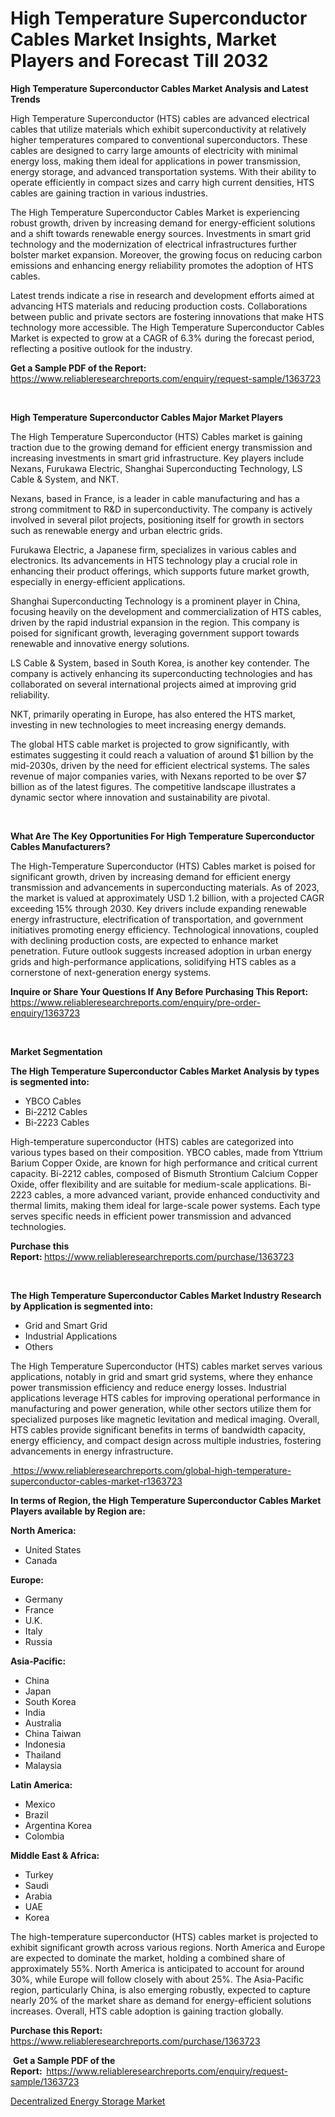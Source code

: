 <p><h1>High Temperature Superconductor Cables Market Insights, Market Players and Forecast Till 2032</h1></p><p><strong>High Temperature Superconductor Cables Market Analysis and Latest Trends</strong></p>
<p><p>High Temperature Superconductor (HTS) cables are advanced electrical cables that utilize materials which exhibit superconductivity at relatively higher temperatures compared to conventional superconductors. These cables are designed to carry large amounts of electricity with minimal energy loss, making them ideal for applications in power transmission, energy storage, and advanced transportation systems. With their ability to operate efficiently in compact sizes and carry high current densities, HTS cables are gaining traction in various industries.</p><p>The High Temperature Superconductor Cables Market is experiencing robust growth, driven by increasing demand for energy-efficient solutions and a shift towards renewable energy sources. Investments in smart grid technology and the modernization of electrical infrastructures further bolster market expansion. Moreover, the growing focus on reducing carbon emissions and enhancing energy reliability promotes the adoption of HTS cables. </p><p>Latest trends indicate a rise in research and development efforts aimed at advancing HTS materials and reducing production costs. Collaborations between public and private sectors are fostering innovations that make HTS technology more accessible. The High Temperature Superconductor Cables Market is expected to grow at a CAGR of 6.3% during the forecast period, reflecting a positive outlook for the industry.</p></p>
<p><strong>Get a Sample PDF of the Report:&nbsp;</strong> <a href="https://www.reliableresearchreports.com/enquiry/request-sample/1363723?utm_campaign=2030&utm_medium=2&utm_source=Github&utm_content=ia&utm_term=07042025&utm_id=high-temperature-superconductor-cables">https://www.reliableresearchreports.com/enquiry/request-sample/1363723</a></p>
<p>&nbsp;</p>
<p><strong>High Temperature Superconductor Cables Major Market Players</strong></p>
<p><p>The High Temperature Superconductor (HTS) Cables market is gaining traction due to the growing demand for efficient energy transmission and increasing investments in smart grid infrastructure. Key players include Nexans, Furukawa Electric, Shanghai Superconducting Technology, LS Cable & System, and NKT.</p><p>Nexans, based in France, is a leader in cable manufacturing and has a strong commitment to R&D in superconductivity. The company is actively involved in several pilot projects, positioning itself for growth in sectors such as renewable energy and urban electric grids.</p><p>Furukawa Electric, a Japanese firm, specializes in various cables and electronics. Its advancements in HTS technology play a crucial role in enhancing their product offerings, which supports future market growth, especially in energy-efficient applications.</p><p>Shanghai Superconducting Technology is a prominent player in China, focusing heavily on the development and commercialization of HTS cables, driven by the rapid industrial expansion in the region. This company is poised for significant growth, leveraging government support towards renewable and innovative energy solutions.</p><p>LS Cable & System, based in South Korea, is another key contender. The company is actively enhancing its superconducting technologies and has collaborated on several international projects aimed at improving grid reliability. </p><p>NKT, primarily operating in Europe, has also entered the HTS market, investing in new technologies to meet increasing energy demands.</p><p>The global HTS cable market is projected to grow significantly, with estimates suggesting it could reach a valuation of around $1 billion by the mid-2030s, driven by the need for efficient electrical systems. The sales revenue of major companies varies, with Nexans reported to be over $7 billion as of the latest figures. The competitive landscape illustrates a dynamic sector where innovation and sustainability are pivotal.</p></p>
<p>&nbsp;</p>
<p><strong>What Are The Key Opportunities For High Temperature Superconductor Cables Manufacturers?</strong></p>
<p><p>The High-Temperature Superconductor (HTS) Cables market is poised for significant growth, driven by increasing demand for efficient energy transmission and advancements in superconducting materials. As of 2023, the market is valued at approximately USD 1.2 billion, with a projected CAGR exceeding 15% through 2030. Key drivers include expanding renewable energy infrastructure, electrification of transportation, and government initiatives promoting energy efficiency. Technological innovations, coupled with declining production costs, are expected to enhance market penetration. Future outlook suggests increased adoption in urban energy grids and high-performance applications, solidifying HTS cables as a cornerstone of next-generation energy systems.</p></p>
<p><strong>Inquire or Share Your Questions If Any Before Purchasing This Report:</strong> <a href="https://www.reliableresearchreports.com/enquiry/pre-order-enquiry/1363723?utm_campaign=2030&utm_medium=2&utm_source=Github&utm_content=ia&utm_term=07042025&utm_id=high-temperature-superconductor-cables">https://www.reliableresearchreports.com/enquiry/pre-order-enquiry/1363723</a></p>
<p>&nbsp;</p>
<p><strong>Market Segmentation</strong></p>
<p><strong>The High Temperature Superconductor Cables Market Analysis by types is segmented into:</strong></p>
<p><ul><li>YBCO Cables</li><li>Bi-2212 Cables</li><li>Bi-2223 Cables</li></ul></p>
<p><p>High-temperature superconductor (HTS) cables are categorized into various types based on their composition. YBCO cables, made from Yttrium Barium Copper Oxide, are known for high performance and critical current capacity. Bi-2212 cables, composed of Bismuth Strontium Calcium Copper Oxide, offer flexibility and are suitable for medium-scale applications. Bi-2223 cables, a more advanced variant, provide enhanced conductivity and thermal limits, making them ideal for large-scale power systems. Each type serves specific needs in efficient power transmission and advanced technologies.</p></p>
<p><strong>Purchase this Report:&nbsp;</strong><a href="https://www.reliableresearchreports.com/purchase/1363723?utm_campaign=2030&utm_medium=2&utm_source=Github&utm_content=ia&utm_term=07042025&utm_id=high-temperature-superconductor-cables">https://www.reliableresearchreports.com/purchase/1363723</a></p>
<p>&nbsp;</p>
<p><strong>The High Temperature Superconductor Cables Market Industry Research by Application is segmented into:</strong></p>
<p><ul><li>Grid and Smart Grid</li><li>Industrial Applications</li><li>Others</li></ul></p>
<p><p>The High Temperature Superconductor (HTS) cables market serves various applications, notably in grid and smart grid systems, where they enhance power transmission efficiency and reduce energy losses. Industrial applications leverage HTS cables for improving operational performance in manufacturing and power generation, while other sectors utilize them for specialized purposes like magnetic levitation and medical imaging. Overall, HTS cables provide significant benefits in terms of bandwidth capacity, energy efficiency, and compact design across multiple industries, fostering advancements in energy infrastructure.</p></p>
<p><a href="https://www.reliableresearchreports.com/global-high-temperature-superconductor-cables-market-r1363723?utm_campaign=2030&utm_medium=2&utm_source=Github&utm_content=ia&utm_term=07042025&utm_id=high-temperature-superconductor-cables">&nbsp;https://www.reliableresearchreports.com/global-high-temperature-superconductor-cables-market-r1363723</a></p>
<p><strong>In terms of Region, the High Temperature Superconductor Cables Market Players available by Region are:</strong></p>
<p>
    <p> <strong> North America: </strong>
        <ul>
            <li>United States</li>
            <li>Canada</li>
        </ul>
        </p> 
    <p> <strong> Europe: </strong>
        <ul>
            <li>Germany</li>
            <li>France</li>
            <li>U.K.</li>
            <li>Italy</li>
            <li>Russia</li>
        </ul>
        </p> 
    <p> <strong> Asia-Pacific: </strong>
        <ul>
            <li>China</li>
            <li>Japan</li>
            <li>South Korea</li>
            <li>India</li>
            <li>Australia</li>
            <li>China Taiwan</li>
            <li>Indonesia</li>
            <li>Thailand</li>
            <li>Malaysia</li>
        </ul>
        </p> 
    <p> <strong> Latin America: </strong>
        <ul>
            <li>Mexico</li>
            <li>Brazil</li>
            <li>Argentina Korea</li>
            <li>Colombia</li>
        </ul>
        </p> 
    <p> <strong> Middle East & Africa: </strong>
        <ul>
            <li>Turkey</li>
            <li>Saudi</li>
            <li>Arabia</li>
            <li>UAE</li>
            <li>Korea</li>
        </ul>
    </p>
    </p>
<p><p>The high-temperature superconductor (HTS) cables market is projected to exhibit significant growth across various regions. North America and Europe are expected to dominate the market, holding a combined share of approximately 55%. North America is anticipated to account for around 30%, while Europe will follow closely with about 25%. The Asia-Pacific region, particularly China, is also emerging robustly, expected to capture nearly 20% of the market share as demand for energy-efficient solutions increases. Overall, HTS cable adoption is gaining traction globally.</p></p>
<p><strong>Purchase this Report: </strong><a href="https://www.reliableresearchreports.com/purchase/1363723?utm_campaign=2030&utm_medium=2&utm_source=Github&utm_content=ia&utm_term=07042025&utm_id=high-temperature-superconductor-cables">https://www.reliableresearchreports.com/purchase/1363723</a></p>
<p>&nbsp;<strong>Get a Sample PDF of the Report:&nbsp;&nbsp;</strong><a href="https://www.reliableresearchreports.com/enquiry/request-sample/1363723?utm_campaign=2030&utm_medium=2&utm_source=Github&utm_content=ia&utm_term=07042025&utm_id=high-temperature-superconductor-cables">https://www.reliableresearchreports.com/enquiry/request-sample/1363723</a></p>
<p><strong></strong></p>
<p><p><a href="https://github.com/NargisHussain432/Market-Research-Report-List-2/blob/main/decentralized-energy-storage-market.md?utm_campaign=2030&utm_medium=2&utm_source=Github&utm_content=ia&utm_term=07042025&utm_id=high-temperature-superconductor-cables">Decentralized Energy Storage Market</a></p></p>